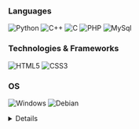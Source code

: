 ### Languages
![Python](https://img.shields.io/badge/python-black?style=for-the-badge&logo=python)
![C++](https://img.shields.io/badge/c%2B%2B-black?style=for-the-badge&logo=cplusplus)
![C](https://img.shields.io/badge/c-black?style=for-the-badge&logo=c)
![PHP](https://img.shields.io/badge/PHP-black?style=for-the-badge&logo=php)
![MySql](https://img.shields.io/badge/sql-black?style=for-the-badge&logo=mysql)

### Technologies & Frameworks
![HTML5](https://img.shields.io/badge/HTML5-black?style=for-the-badge&logo=html5)
![CSS3](https://img.shields.io/badge/CSS3-black?style=for-the-badge&logo=css3&logoColor=blue)

### OS
![Windows](https://img.shields.io/badge/Windows-black?style=for-the-badge&logo=windows&logoColor=blue)
![Debian](https://img.shields.io/badge/Debian-black?style=for-the-badge&logo=debian&logoColor=red)

<details>
  <p align="center>
    ![](http://github-profile-summary-cards.vercel.app/api/cards/profile-details?username=JustCLE4R&theme=transparent)
    [![GitHub Streak](https://github-readme-streak-stats.herokuapp.com?user=JustCLE4R&theme=transparent&hide_border=true)]
    ![](http://github-profile-summary-cards.vercel.app/api/cards/stats?username=JustCLE4R&theme=transparent)
  </p>
</details>
